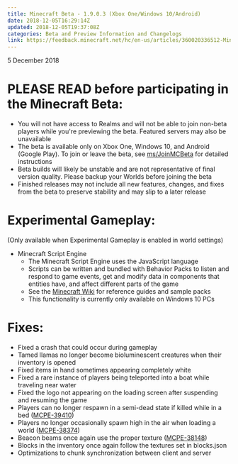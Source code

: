 ```yaml
---
title: Minecraft Beta - 1.9.0.3 (Xbox One/Windows 10/Android)
date: 2018-12-05T16:29:14Z
updated: 2018-12-05T19:37:08Z
categories: Beta and Preview Information and Changelogs
link: https://feedback.minecraft.net/hc/en-us/articles/360020336512-Minecraft-Beta-1-9-0-3-Xbox-One-Windows-10-Android
---
```


5 December 2018

# PLEASE READ before participating in the Minecraft Beta:

- You will not have access to Realms and will not be able to join non-beta players while you're previewing the beta. Featured servers may also be unavailable
- The beta is available only on Xbox One, Windows 10, and Android (Google Play). To join or leave the beta, see <u>[ms/JoinMCBeta](http://aka.ms/JoinMCBeta)</u> for detailed instructions
- Beta builds will likely be unstable and are not representative of final version quality. Please backup your Worlds before joining the beta
- Finished releases may not include all new features, changes, and fixes from the beta to preserve stability and may slip to a later release

# Experimental Gameplay:

(Only available when Experimental Gameplay is enabled in world settings)

- Minecraft Script Engine
  - The Minecraft Script Engine uses the JavaScript language
  - Scripts can be written and bundled with Behavior Packs to listen and respond to game events, get and modify data in components that entities have, and affect different parts of the game
  - See the [Minecraft Wiki](http://aka.ms/minecraftaddons) for reference guides and sample packs
  - This functionality is currently only available on Windows 10 PCs

# Fixes:

- Fixed a crash that could occur during gameplay 
- Tamed llamas no longer become bioluminescent creatures when their inventory is opened 
- Fixed items in hand sometimes appearing completely white 
- Fixed a rare instance of players being teleported into a boat while traveling near water 
- Fixed the logo not appearing on the loading screen after suspending and resuming the game 
- Players can no longer respawn in a semi-dead state if killed while in a bed ([MCPE-39410](https://bugs.mojang.com/browse/MCPE-39410))
- Players no longer occasionally spawn high in the air when loading a world ([MCPE-38374](https://bugs.mojang.com/browse/MCPE-38374))
- Beacon beams once again use the proper texture ([MCPE-38148](https://bugs.mojang.com/browse/MCPE-38148))
- Blocks in the inventory once again follow the textures set in blocks.json 
- Optimizations to chunk synchronization between client and server
